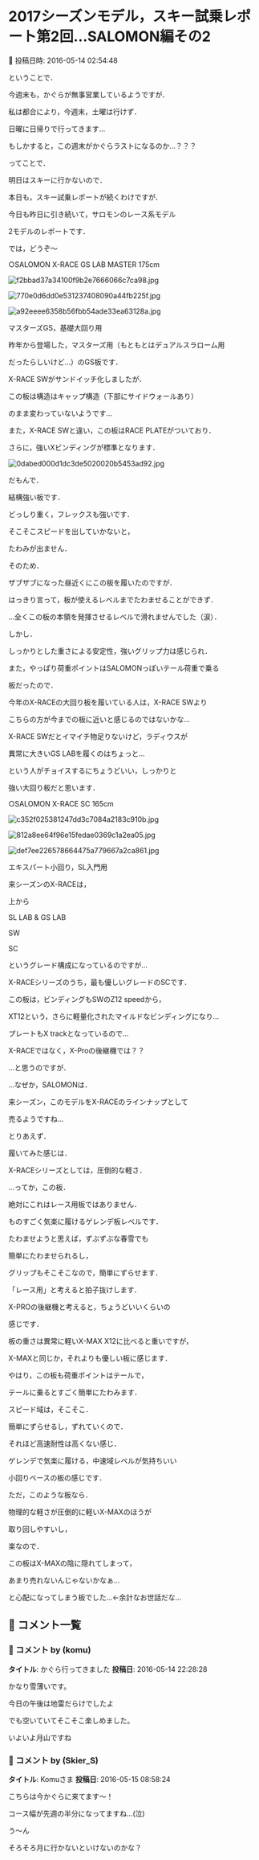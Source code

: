 # 2017シーズンモデル，スキー試乗レポート第2回…SALOMON編その2

📅 投稿日時: 2016-05-14 02:54:48

ということで．


今週末も，かぐらが無事営業しているようですが．





私は都合により，今週末，土曜は行けず．


日曜に日帰りで行ってきます…


もしかすると，この週末がかぐらラストになるのか…？？？





ってことで．


明日はスキーに行かないので．


本日も，スキー試乗レポートが続くわけですが．





今日も昨日に引き続いて，サロモンのレース系モデル


2モデルのレポートです．





では，どうぞ～[]()





○SALOMON X-RACE GS LAB MASTER 175cm







![f2bbad37a34100f9b2e7666066c7ca98.jpg](images/f2bbad37a34100f9b2e7666066c7ca98.jpg)









![770e0d6dd0e531237408090a44fb225f.jpg](images/770e0d6dd0e531237408090a44fb225f.jpg)









![a92eeee6358b56fbb54ade33ea63128a.jpg](images/a92eeee6358b56fbb54ade33ea63128a.jpg)







マスターズGS，基礎大回り用





昨年から登場した，マスターズ用（もともとはデュアルスラローム用


だったらしいけど…）のGS板です．


X-RACE SWがサンドイッチ化しましたが．


この板は構造はキャップ構造（下部にサイドウォールあり）


のまま変わっていないようです…





また，X-RACE SWと違い，この板はRACE PLATEがついており．


さらに，強いXビンディングが標準となります．




![0dabed000d1dc3de5020020b5453ad92.jpg](images/0dabed000d1dc3de5020020b5453ad92.jpg)




だもんで．


結構強い板です．


どっしり重く，フレックスも強いです．


そこそこスピードを出していかないと，


たわみが出ません．





そのため．


ザブザブになった昼近くにこの板を履いたのですが．


はっきり言って，板が使えるレベルまでたわませることができず．


…全くこの板の本領を発揮させるレベルで滑れませんでした（涙）．





しかし．


しっかりとした重さによる安定性，強いグリップ力は感じられ．


また，やっぱり荷重ポイントはSALOMONっぽいテール荷重で乗る


板だったので．





今年のX-RACEの大回り板を履いている人は，X-RACE SWより


こちらの方が今までの板に近いと感じるのではないかな…





X-RACE SWだとイマイチ物足りないけど，ラディウスが


異常に大きいGS LABを履くのはちょっと…


という人がチョイスするにちょうどいい，しっかりと


強い大回り板だと思います．[]()








○SALOMON X-RACE SC 165cm







![c352f025381247dd3c7084a2183c910b.jpg](images/c352f025381247dd3c7084a2183c910b.jpg)









![812a8ee64f96e15fedae0369c1a2ea05.jpg](images/812a8ee64f96e15fedae0369c1a2ea05.jpg)









![def7ee226578664475a779667a2ca861.jpg](images/def7ee226578664475a779667a2ca861.jpg)







エキスパート小回り，SL入門用





来シーズンのX-RACEは，


上から


SL LAB & GS LAB


SW


SC


というグレード構成になっているのですが…


X-RACEシリーズのうち，最も優しいグレードのSCです．





この板は，ビンディングもSWのZ12 speedから，


XT12という，さらに軽量化されたマイルドなビンディングになり…


プレートもX trackとなっているので…


X-RACEではなく，X-Proの後継機では？？


…と思うのですが．





…なぜか，SALOMONは．


来シーズン，このモデルをX-RACEのラインナップとして


売るようですね…





とりあえず．


履いてみた感じは．


X-RACEシリーズとしては，圧倒的な軽さ．


…ってか，この板．


絶対にこれはレース用板ではありません．


ものすごく気楽に履けるゲレンデ板レベルです．


たわませようと思えば，ずぶずぶな春雪でも


簡単にたわませられるし，


グリップもそこそこなので，簡単にずらせます．


「レース用」と考えると拍子抜けします．





X-PROの後継機と考えると，ちょうどいいくらいの


感じです．


板の重さは異常に軽いX-MAX X12に比べると重いですが，


X-MAXと同じか，それよりも優しい板に感じます．





やはり，この板も荷重ポイントはテールで，


テールに乗るとすごく簡単にたわみます．


スピード域は，そこそこ．


簡単にずらせるし，ずれていくので．


それほど高速耐性は高くない感じ．


ゲレンデで気楽に履ける，中速域レベルが気持ちいい


小回りベースの板の感じです．





ただ，このような板なら．


物理的な軽さが圧倒的に軽いX-MAXのほうが


取り回しやすいし，


楽なので．


この板はX-MAXの陰に隠れてしまって，


あまり売れないんじゃないかなぁ…


と心配になってしまう板でした…←余計なお世話だな…

## 💬 コメント一覧

### 💬 コメント by (komu)
**タイトル**: かぐら行ってきました
**投稿日**: 2016-05-14 22:28:28

かなり雪薄いです。

今日の午後は地雷だらけでしたよ

でも空いていてそこそこ楽しめました。



いよいよ月山ですね

### 💬 コメント by (Skier_S)
**タイトル**: Komuさま
**投稿日**: 2016-05-15 08:58:24

こちらは今かぐらに来てます～！

コース幅が先週の半分になってますね…(泣)



う～ん

そろそろ月に行かないといけないのかな？

